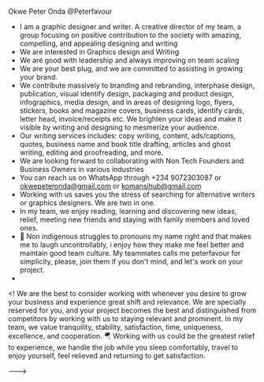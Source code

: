 Okwe Peter Onda @Peterfavour
- I am a graphic designer and writer. A creative director of my team, a group focusing on positive contribution to the society with amazing, compelling, and appealing designing and writing
-  We are interested in Graphics design and Writing
- We are good with leadership and always improving on team scaling
- We are your best plug, and we are committed to assisting in growing your brand.
- We contribute massively to branding and rebranding, interphase design, publication, visual identify design, packaging and product design, infographics, media design, and in areas of designing logo, flyers, stickers, books and magazine covers, business cards, identify cards, letter head, invoice/receipts etc.
  We brighten your ideas and make it visible by writing and designing to mesmerize your audience.
- Our writing services includes: copy writing, content, ads/captions, quotes, business name and book title drafting, articles and ghost writing, editing and proofreading, and more.
- We are looking forward to collaborating with Non Tech Founders and Business Owners in various industries
- You can reach us on WhatsApp through +234 9072303087 or okwepeteronda@gmail.com or komansihub@gmail.com
- Working with us saves you the stress of searching for alternative writers or graphics designers. We are two in one.
- In my team, we enjoy reading, learning and discovering new ideas, relief, meeting new friends and staying with family members and loved ones.
- 🤣 Non indigenous struggles to pronouns my name right and that makes me to laugh uncontrollably, i enjoy how they make me feel better and maintain good team culture. My teammates calls me peterfavour for simplicity, please, join them if you don't mind, and let's work on your project.
- 
<! We are the best to consider working with whenever you desire to grow your business and experience great shift and relevance.
  We are specially reserved for you, and your project becomes the best and distinguished from competitors by working with us to staying relevant and prominent.
  In my team, we value tranquility, stability, satisfaction, time, uniqueness, excellence, and cooperation.
  🪂 Working with us could be the greatest relief to experience, we handle the job while you sleep comfortably, travel to enjoy yourself, feel relieved and returning to get satisfaction.

--->
